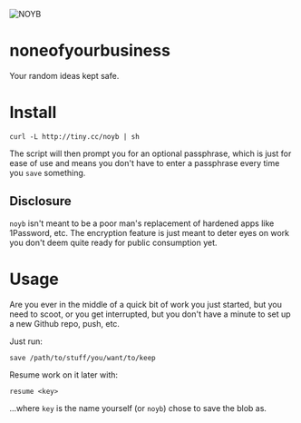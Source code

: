 ![NOYB](http://chart.googleapis.com/chart?cht=qr&chs=150x150&choe=UTF-8&chld=H&chl=http://tiny.cc/noyb)

noneofyourbusiness
==================

Your random ideas kept safe.

Install
=======

    curl -L http://tiny.cc/noyb | sh

The script will then prompt you for an optional passphrase, which is just for ease of use and means you don't have to enter a passphrase every time you ```save``` something.

Disclosure
----------

```noyb``` isn't meant to be a poor man's replacement of hardened apps like 1Password, etc. The encryption feature is just meant to deter eyes on work you don't deem quite ready for public consumption yet.

Usage
=====

Are you ever in the middle of a quick bit of work you just started, but you need to scoot, or you get interrupted, but you don't have a minute to set up a new Github repo, push, etc.

Just run:

    save /path/to/stuff/you/want/to/keep

Resume work on it later with:

	resume <key>

...where ```key``` is the name yourself (or ```noyb```) chose to save the blob as.


